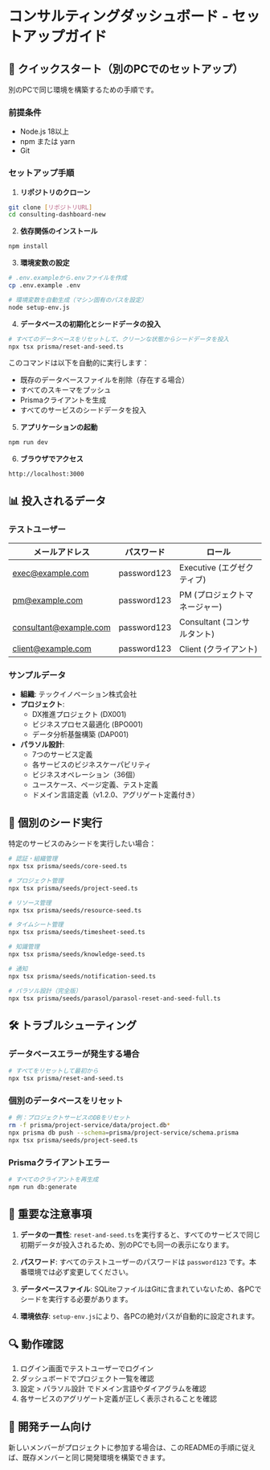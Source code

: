 # コンサルティングダッシュボード - セットアップガイド

## 🚀 クイックスタート（別のPCでのセットアップ）

別のPCで同じ環境を構築するための手順です。

### 前提条件
- Node.js 18以上
- npm または yarn
- Git

### セットアップ手順

1. **リポジトリのクローン**
```bash
git clone [リポジトリURL]
cd consulting-dashboard-new
```

2. **依存関係のインストール**
```bash
npm install
```

3. **環境変数の設定**
```bash
# .env.exampleから.envファイルを作成
cp .env.example .env

# 環境変数を自動生成（マシン固有のパスを設定）
node setup-env.js
```

4. **データベースの初期化とシードデータの投入**
```bash
# すべてのデータベースをリセットして、クリーンな状態からシードデータを投入
npx tsx prisma/reset-and-seed.ts
```

このコマンドは以下を自動的に実行します：
- 既存のデータベースファイルを削除（存在する場合）
- すべてのスキーマをプッシュ
- Prismaクライアントを生成
- すべてのサービスのシードデータを投入

5. **アプリケーションの起動**
```bash
npm run dev
```

6. **ブラウザでアクセス**
```
http://localhost:3000
```

## 📊 投入されるデータ

### テストユーザー
| メールアドレス | パスワード | ロール |
|---------------|----------|--------|
| exec@example.com | password123 | Executive (エグゼクティブ) |
| pm@example.com | password123 | PM (プロジェクトマネージャー) |
| consultant@example.com | password123 | Consultant (コンサルタント) |
| client@example.com | password123 | Client (クライアント) |

### サンプルデータ
- **組織**: テックイノベーション株式会社
- **プロジェクト**: 
  - DX推進プロジェクト (DX001)
  - ビジネスプロセス最適化 (BPO001)
  - データ分析基盤構築 (DAP001)
- **パラソル設計**: 
  - 7つのサービス定義
  - 各サービスのビジネスケーパビリティ
  - ビジネスオペレーション（36個）
  - ユースケース、ページ定義、テスト定義
  - ドメイン言語定義（v1.2.0、アグリゲート定義付き）

## 🔧 個別のシード実行

特定のサービスのみシードを実行したい場合：

```bash
# 認証・組織管理
npx tsx prisma/seeds/core-seed.ts

# プロジェクト管理
npx tsx prisma/seeds/project-seed.ts

# リソース管理
npx tsx prisma/seeds/resource-seed.ts

# タイムシート管理
npx tsx prisma/seeds/timesheet-seed.ts

# 知識管理
npx tsx prisma/seeds/knowledge-seed.ts

# 通知
npx tsx prisma/seeds/notification-seed.ts

# パラソル設計（完全版）
npx tsx prisma/seeds/parasol/parasol-reset-and-seed-full.ts
```

## 🛠️ トラブルシューティング

### データベースエラーが発生する場合
```bash
# すべてをリセットして最初から
npx tsx prisma/reset-and-seed.ts
```

### 個別のデータベースをリセット
```bash
# 例：プロジェクトサービスのDBをリセット
rm -f prisma/project-service/data/project.db*
npx prisma db push --schema=prisma/project-service/schema.prisma
npx tsx prisma/seeds/project-seed.ts
```

### Prismaクライアントエラー
```bash
# すべてのクライアントを再生成
npm run db:generate
```

## 📝 重要な注意事項

1. **データの一貫性**: `reset-and-seed.ts`を実行すると、すべてのサービスで同じ初期データが投入されるため、別のPCでも同一の表示になります。

2. **パスワード**: すべてのテストユーザーのパスワードは `password123` です。本番環境では必ず変更してください。

3. **データベースファイル**: SQLiteファイルはGitに含まれていないため、各PCでシードを実行する必要があります。

4. **環境依存**: `setup-env.js`により、各PCの絶対パスが自動的に設定されます。

## 🔍 動作確認

1. ログイン画面でテストユーザーでログイン
2. ダッシュボードでプロジェクト一覧を確認
3. 設定 > パラソル設計 でドメイン言語やダイアグラムを確認
4. 各サービスのアグリゲート定義が正しく表示されることを確認

## 🤝 開発チーム向け

新しいメンバーがプロジェクトに参加する場合は、このREADMEの手順に従えば、既存メンバーと同じ開発環境を構築できます。